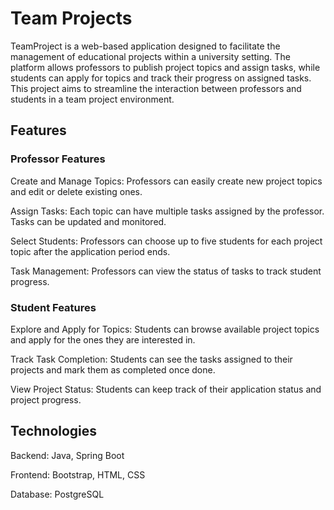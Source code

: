 # Team Projects

TeamProject is a web-based application designed to facilitate the management of educational projects within a university setting. The platform allows professors to publish project topics and assign tasks, while students can apply for topics and track their progress on assigned tasks. This project aims to streamline the interaction between professors and students in a team project environment.

## Features

### Professor Features

Create and Manage Topics: Professors can easily create new project topics and edit or delete existing ones.

Assign Tasks: Each topic can have multiple tasks assigned by the professor. Tasks can be updated and monitored.

Select Students: Professors can choose up to five students for each project topic after the application period ends.

Task Management: Professors can view the status of tasks to track student progress.

### Student Features

Explore and Apply for Topics: Students can browse available project topics and apply for the ones they are interested in.

Track Task Completion: Students can see the tasks assigned to their projects and mark them as completed once done.

View Project Status: Students can keep track of their application status and project progress.

## Technologies

Backend: Java, Spring Boot

Frontend: Bootstrap, HTML, CSS

Database: PostgreSQL
